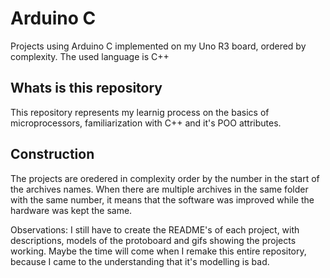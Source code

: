 # Arduino C
Projects using Arduino C implemented on my Uno R3 board, ordered by complexity.
The used language is C++

## Whats is this repository
This repository represents my learnig process on the basics of microprocessors, familiarization with C++ and it's POO attributes.

## Construction
The projects are oredered in complexity order by the number in the start of the archives names.
When there are multiple archives in the same folder with the same number, it means that the software was improved while the hardware was kept the same.

Observations:
I still have to create the README's of each project, with descriptions, models of the protoboard and gifs showing the projects working.
Maybe the time will come when I remake this entire repository, because I came to the understanding that it's modelling is bad.
